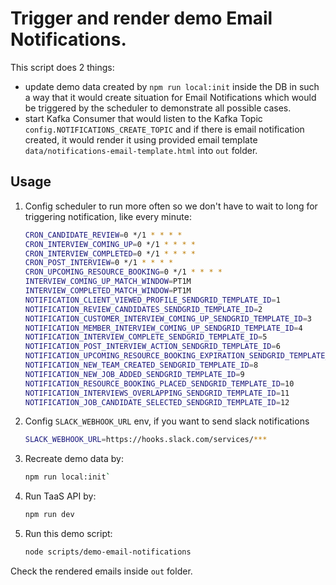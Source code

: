 # Trigger and render demo Email Notifications.

This script does 2 things:

- update demo data created by `npm run local:init` inside the DB in such a way that it would create situation for Email Notifications which would be triggered by the scheduler to demonstrate all possible cases.
- start Kafka Consumer that would listen to the Kafka Topic `config.NOTIFICATIONS_CREATE_TOPIC` and if there is email notification created, it would render it using provided email template `data/notifications-email-template.html` into `out` folder.

## Usage

1. Config scheduler to run more often so we don't have to wait to long for triggering notification, like every minute:

    ```sh
    CRON_CANDIDATE_REVIEW=0 */1 * * * *
    CRON_INTERVIEW_COMING_UP=0 */1 * * * *
    CRON_INTERVIEW_COMPLETED=0 */1 * * * *
    CRON_POST_INTERVIEW=0 */1 * * * *
    CRON_UPCOMING_RESOURCE_BOOKING=0 */1 * * * *
    INTERVIEW_COMING_UP_MATCH_WINDOW=PT1M
    INTERVIEW_COMPLETED_MATCH_WINDOW=PT1M
    NOTIFICATION_CLIENT_VIEWED_PROFILE_SENDGRID_TEMPLATE_ID=1
    NOTIFICATION_REVIEW_CANDIDATES_SENDGRID_TEMPLATE_ID=2
    NOTIFICATION_CUSTOMER_INTERVIEW_COMING_UP_SENDGRID_TEMPLATE_ID=3
    NOTIFICATION_MEMBER_INTERVIEW_COMING_UP_SENDGRID_TEMPLATE_ID=4
    NOTIFICATION_INTERVIEW_COMPLETE_SENDGRID_TEMPLATE_ID=5
    NOTIFICATION_POST_INTERVIEW_ACTION_SENDGRID_TEMPLATE_ID=6
    NOTIFICATION_UPCOMING_RESOURCE_BOOKING_EXPIRATION_SENDGRID_TEMPLATE_ID=7
    NOTIFICATION_NEW_TEAM_CREATED_SENDGRID_TEMPLATE_ID=8
    NOTIFICATION_NEW_JOB_ADDED_SENDGRID_TEMPLATE_ID=9
    NOTIFICATION_RESOURCE_BOOKING_PLACED_SENDGRID_TEMPLATE_ID=10
    NOTIFICATION_INTERVIEWS_OVERLAPPING_SENDGRID_TEMPLATE_ID=11
    NOTIFICATION_JOB_CANDIDATE_SELECTED_SENDGRID_TEMPLATE_ID=12
    ```
2. Config `SLACK_WEBHOOK_URL` env, if you want to send slack notifications

    ```sh
    SLACK_WEBHOOK_URL=https://hooks.slack.com/services/***
    ```

3. Recreate demo data by:

    ```sh
    npm run local:init`

4. Run TaaS API by:

    ```sh
    npm run dev
    ```

5. Run this demo script:

   ```sh
   node scripts/demo-email-notifications
   ```

Check the rendered emails inside `out` folder.
